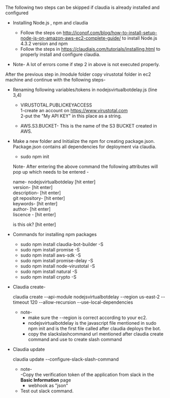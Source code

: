 
The following two steps can be skipped if claudia is already installed and configured

- Installing Node.js , npm and claudia
  - Follow the steps on http://iconof.com/blog/how-to-install-setup-node-js-on-amazon-aws-ec2-complete-guide/ to install Node.js 4.3.2 version and npm
  - Follow the steps in https://claudiajs.com/tutorials/installing.html to properly install and configure claudia.

- Note- A lot of errors come if step 2 in above is not executed properly. 

After the previous step in /module folder copy virustotal folder in ec2 machine and  continue with the following steps- 

- Renaming following variables/tokens in nodejsvirtualbotdelay.js (line 3,4)

	- VIRUSTOTAL.PUBLICKEYACCESS <br>
		1-create an account on https://www.virustotal.com <br>
		2-put the "My API KEY" in this place as a string. 

	- AWS.S3.BUCKET- This is the name of the S3 BUCKET created in AWS.

- Make a new folder and Initialize the npm for creating package.json. Package.json contains all dependencies for deployment via claudia.

	- sudo npm init<br>
	
	Note- After entering the above command the following attributes will pop up which needs to be entered - <br>

	name- nodejsvirtualbotdelay [hit enter]<br>
	version- [hit enter]<br>
	description- [hit enter]<br>
	git repository- [hit enter]<br>
	keywords- [hit enter]<br>
	author- [hit enter]<br>
	liscence - [hit enter]<br>

	is this ok? [hit enter]

- Commands for installing npm packages

	- sudo npm install claudia-bot-builder -S <br>
	- sudo npm install promise -S <br>
	- sudo npm install aws-sdk -S <br>
	- sudo npm install promise-delay -S <br>
	- sudo npm install node-virustotal -S <br>
	- sudo npm install natural -S <br>
	- sudo npm install crypto -S <br>

- Claudia create-

	claudia create --api-module nodejsvirtualbotdelay --region us-east-2 --timeout 120 --allow-recursion --use-local-dependencies

	- note- <br>
		- make sure the --region is correct according to your ec2.<br>
		- nodejsvirtualbotdelay is the javascript file mentioned in sudo npm init and is the first file called after claudia deploys the bot.<br>
		- copy the slackslashcommand url mentioned after claudia create command and use to create slash command
- Claudia update 
   
    claudia update --configure-slack-slash-command

    - note- <br>
    	-Copy the verification token of the application from slack in the **Basic Information** page
    	- webhook as "json"
    - Test out slack command.